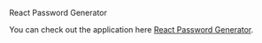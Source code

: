 React Password Generator

You can check out the application here [React Password Generator](https://fervent-volhard-f2991a.netlify.app/).


